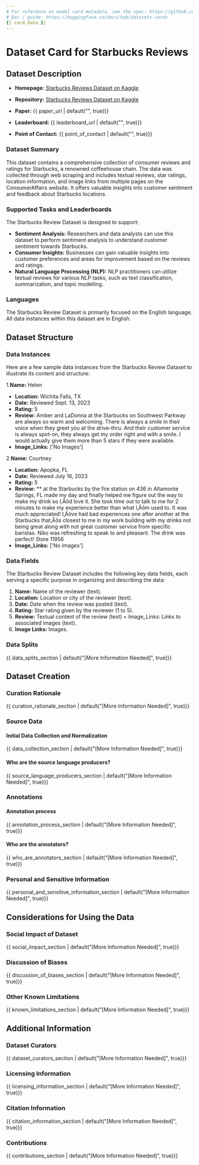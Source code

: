 ```yaml
---
# For reference on model card metadata, see the spec: https://github.com/huggingface/hub-docs/blob/main/datasetcard.md?plain=1
# Doc / guide: https://huggingface.co/docs/hub/datasets-cards
{{ card_data }}
---
```


# Dataset Card for Starbucks Reviews

## Dataset Description

- **Homepage:** [Starbucks Reviews Dataset on Kaggle](https://www.kaggle.com/datasets/harshalhonde/starbucks-reviews-dataset)
- **Repository:** [Starbucks Reviews Dataset on Kaggle](https://www.kaggle.com/datasets/harshalhonde/starbucks-reviews-dataset)

  
- **Paper:** {{ paper_url | default("", true)}}
- **Leaderboard:** {{ leaderboard_url | default("", true)}}
- **Point of Contact:** {{ point_of_contact | default("", true)}}

### Dataset Summary

This dataset contains a comprehensive collection of consumer reviews and ratings for Starbucks, a renowned coffeehouse chain. The data was collected through web scraping and includes textual reviews, star ratings, location information, and image links from multiple pages on the ConsumerAffairs website. It offers valuable insights into customer sentiment and feedback about Starbucks locations.

### Supported Tasks and Leaderboards

The Starbucks Review Dataset is designed to support:
- **Sentiment Analysis:** Researchers and data analysts can use this dataset to perform sentiment analysis to understand customer sentiment towards Starbucks.
- **Consumer Insights:** Businesses can gain valuable insights into customer preferences and areas for improvement based on the reviews and ratings.
- **Natural Language Processing (NLP):** NLP practitioners can utilize textual reviews for various NLP tasks, such as text classification, summarization, and topic modelling.

### Languages

The Starbucks Review Dataset is primarily focused on the English language. All data instances within this dataset are in English.


## Dataset Structure

### Data Instances

Here are a few sample data instances from the Starbucks Review Dataset to illustrate its content and structure:

1.**Name:** Helen
- **Location:** Wichita Falls, TX
- **Date:** Reviewed Sept. 13, 2023
- **Rating:** 5
- **Review:** Amber and LaDonna at the Starbucks on Southwest Parkway are always so warm and welcoming. There is always a smile in their voice when they greet you at the drive-thru. And their customer service is always spot-on, they always get my order right and with a smile. I would actually give them more than 5 stars if they were available.
- **Image_Links:** ['No Images']

2.**Name:** Courtney
- **Location:** Apopka, FL
- **Date:** Reviewed July 16, 2023
- **Rating:** 5
- **Review:** ** at the Starbucks by the fire station on 436 in Altamonte Springs, FL made my day and finally helped me figure out the way to make my drink so I‚Äôd love it. She took time out to talk to me for 2 minutes to make my experience better than what I‚Äôm used to. It was much appreciated! I‚Äôve had bad experiences one after another at the Starbucks that‚Äôs closest to me in my work building with my drinks not being great along with not great customer service from specific baristas. Niko was refreshing to speak to and pleasant. The drink was perfect! Store 11956
- **Image_Links:** ['No Images']

### Data Fields

The Starbucks Review Dataset includes the following key data fields, each serving a specific purpose in organizing and describing the data:

1. **Name:** Name of the reviewer (text).
2. **Location:** Location or city of the reviewer (text).
3. **Date:** Date when the review was posted (text).
4. **Rating:** Star rating given by the reviewer (1 to 5).
5. **Review:** Textual content of the review (text) = Image_Links: Links to associated images (text).
6. **Image Links:** Images.


### Data Splits

{{ data_splits_section | default("[More Information Needed]", true)}}

## Dataset Creation

### Curation Rationale

{{ curation_rationale_section | default("[More Information Needed]", true)}}

### Source Data

#### Initial Data Collection and Normalization

{{ data_collection_section | default("[More Information Needed]", true)}}

#### Who are the source language producers?

{{ source_language_producers_section | default("[More Information Needed]", true)}}

### Annotations

#### Annotation process

{{ annotation_process_section | default("[More Information Needed]", true)}}

#### Who are the annotators?

{{ who_are_annotators_section | default("[More Information Needed]", true)}}

### Personal and Sensitive Information

{{ personal_and_sensitive_information_section | default("[More Information Needed]", true)}}

## Considerations for Using the Data

### Social Impact of Dataset

{{ social_impact_section | default("[More Information Needed]", true)}}

### Discussion of Biases

{{ discussion_of_biases_section | default("[More Information Needed]", true)}}

### Other Known Limitations

{{ known_limitations_section | default("[More Information Needed]", true)}}

## Additional Information

### Dataset Curators

{{ dataset_curators_section | default("[More Information Needed]", true)}}

### Licensing Information

{{ licensing_information_section | default("[More Information Needed]", true)}}

### Citation Information

{{ citation_information_section | default("[More Information Needed]", true)}}

### Contributions

{{ contributions_section | default("[More Information Needed]", true)}}
